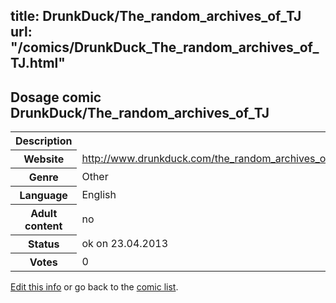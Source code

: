 title: DrunkDuck/The_random_archives_of_TJ
url: "/comics/DrunkDuck_The_random_archives_of_TJ.html"
---
Dosage comic DrunkDuck/The_random_archives_of_TJ
-----------------------------------------

<table class="comicinfo">
<tr>
<th>Description</th><td></td>
</tr>
<tr>
<th>Website</th><td><a href="http://www.drunkduck.com/the_random_archives_of_TJ/">http://www.drunkduck.com/the_random_archives_of_TJ/</a></td>
</tr>
<tr>
<th>Genre</th><td>Other</td>
</tr>
<tr>
<th>Language</th><td>English</td>
</tr>
<tr>
<th>Adult content</th><td>no</td>
</tr>
<tr>
<th>Status</th><td>ok on 23.04.2013</td>
</tr>
<tr>
<th>Votes</th><td>0</div></td>
</tr>
</table>

[Edit this info](/comics/DrunkDuck_The_random_archives_of_TJ_edit.html) or go back to the [comic list](../comic-index.html).
